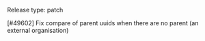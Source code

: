 Release type: patch

[#49602] Fix compare of parent uuids when there are no parent (an external organisation)
